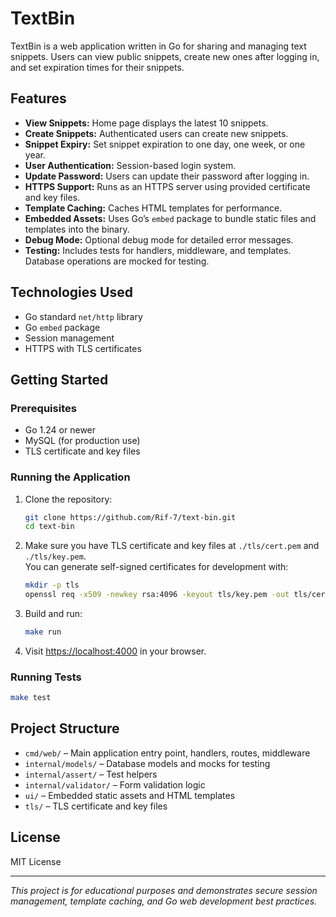 # TextBin

TextBin is a web application written in Go for sharing and managing text snippets. Users can view public snippets, create new ones after logging in, and set expiration times for their snippets.

## Features

- **View Snippets:** Home page displays the latest 10 snippets.
- **Create Snippets:** Authenticated users can create new snippets.
- **Snippet Expiry:** Set snippet expiration to one day, one week, or one year.
- **User Authentication:** Session-based login system.
- **Update Password:** Users can update their password after logging in.
- **HTTPS Support:** Runs as an HTTPS server using provided certificate and key files.
- **Template Caching:** Caches HTML templates for performance.
- **Embedded Assets:** Uses Go’s `embed` package to bundle static files and templates into the binary.
- **Debug Mode:** Optional debug mode for detailed error messages.
- **Testing:** Includes tests for handlers, middleware, and templates. Database operations are mocked for testing.

## Technologies Used

- Go standard `net/http` library
- Go `embed` package
- Session management
- HTTPS with TLS certificates

## Getting Started

### Prerequisites

- Go 1.24 or newer
- MySQL (for production use)
- TLS certificate and key files

### Running the Application

1. Clone the repository:
    ```sh
    git clone https://github.com/Rif-7/text-bin.git
    cd text-bin
    ```

2. Make sure you have TLS certificate and key files at `./tls/cert.pem` and `./tls/key.pem`.  
   You can generate self-signed certificates for development with:
    ```sh
    mkdir -p tls
    openssl req -x509 -newkey rsa:4096 -keyout tls/key.pem -out tls/cert.pem -days 365 -nodes -subj "/CN=localhost"
    ```

3. Build and run:
    ```sh
    make run
    ```

4. Visit [https://localhost:4000](https://localhost:4000) in your browser.
### Running Tests

```sh
make test
```

## Project Structure

- `cmd/web/` – Main application entry point, handlers, routes, middleware
- `internal/models/` – Database models and mocks for testing
- `internal/assert/` – Test helpers
- `internal/validator/` – Form validation logic
- `ui/` – Embedded static assets and HTML templates
- `tls/` – TLS certificate and key files

## License

MIT License

---

*This project is for educational purposes and demonstrates secure session management, template caching, and Go web development best practices.*